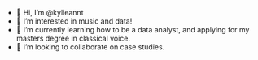 - 👋 Hi, I’m @kylieannt
- 👀 I’m interested in music and data!
- 🌱 I’m currently learning how to be a data analyst, and applying for my masters degree in classical voice.
- 💞️ I’m looking to collaborate on case studies.

<!---
kylieannt/kylieannt is a ✨ special ✨ repository because its `README.md` (this file) appears on your GitHub profile.
You can click the Preview link to take a look at your changes.
--->
